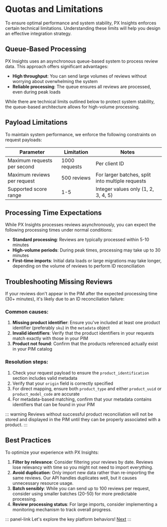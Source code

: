 # Quotas and Limitations

To ensure optimal performance and system stability, PX Insights enforces certain technical limitations. Understanding these limits will help you design an effective integration strategy.

## Queue-Based Processing

PX Insights uses an asynchronous queue-based system to process review data. This approach offers significant advantages:

- **High throughput**: You can send large volumes of reviews without worrying about overwhelming the system
- **Reliable processing**: The queue ensures all reviews are processed, even during peak loads

While there are technical limits outlined below to protect system stability, the queue-based architecture allows for high-volume processing.

## Payload Limitations

To maintain system performance, we enforce the following constraints on request payloads:

| Parameter | Limitation   | Notes |
|-----------|--------------|-------|
| Maximum requests per second | 1000 requests | Per client ID |
| Maximum reviews per request | 500 reviews  | For larger batches, split into multiple requests |
| Supported score range | 1-5          | Integer values only (1, 2, 3, 4, 5) |

## Processing Time Expectations

While PX Insights processes reviews asynchronously, you can expect the following processing times under normal conditions:

- **Standard processing**: Reviews are typically processed within 5-10 minutes
- **High-volume periods**: During peak times, processing may take up to 30 minutes
- **First-time imports**: Initial data loads or large migrations may take longer, depending on the volume of reviews to perform ID reconciliation

## Troubleshooting Missing Reviews

If your reviews don't appear in the PIM after the expected processing time (30+ minutes), it's likely due to an ID reconciliation failure:

### Common causes:
1. **Missing product identifier**: Ensure you've included at least one product identifier (preferably `sku`) in the `metadata` object
2. **Invalid identifiers**: Verify that the product identifiers in your requests match exactly with those in your PIM
3. **Product not found**: Confirm that the products referenced actually exist in your PIM catalog

### Resolution steps:
1. Check your request payload to ensure the `product_identification` section includes valid metadata
2. Verify that your `origin` field is correctly specified
3. For direct mapping, ensure both `product_type` and either `product_uuid` or `product_model_code` are accurate
4. For metadata-based matching, confirm that your metadata contains identifiers that can be found in your PIM

::: warning
Reviews without successful product reconciliation will not be stored and displayed in the PIM until they can be properly associated with a product.
:::

## Best Practices

To optimize your experience with PX Insights:

1. **Filter by relevance**: Consider filtering your reviews by date. Reviews lose relevancy with time so you might not need to import everything.
2. **Avoid duplication**: Only import new data rather than re-importing the same reviews. Our API handles duplicates well, but it causes unnecessary resource usage.
3. **Batch sensibly**: While you can send up to 100 reviews per request, consider using smaller batches (20-50) for more predictable processing.
4. **Review processing status**: For large imports, consider implementing a monitoring mechanism to track overall progress.

::: panel-link Let's explore the key platform behaviors! [Next](/px-insights/key-platform-behaviors.html)
:::
